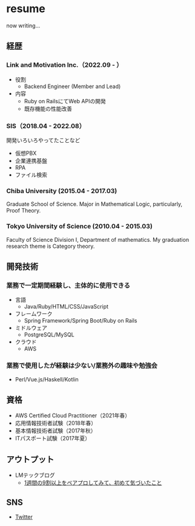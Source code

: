 # resume

now writing...

## 経歴

### Link and Motivation Inc.（2022.09 - ）

- 役割
  - Backend Engineer (Member and Lead)
- 内容
  - Ruby on RailsにてWeb APIの開発
  - 既存機能の性能改善

### SIS（2018.04 - 2022.08）
開発いろいろやってたことなど

- 仮想PBX
- 企業連携基盤
- RPA
- ファイル検索

### Chiba University (2015.04 - 2017.03)
Graduate School of Science.
Major in Mathematical Logic, particularly, Proof Theory.

### Tokyo University of Science (2010.04 - 2015.03)
Faculty of Science Division I, Department of mathematics.
My graduation research theme is Category theory.

## 開発技術

### 業務で一定期間経験し、主体的に使用できる

- 言語
  - Java/Ruby/HTML/CSS/JavaScript
- フレームワーク
  - Spring Framework/Spring Boot/Ruby on Rails
- ミドルウェア
  - PostgreSQL/MySQL
- クラウド
  - AWS

### 業務で使用したが経験は少ない/業務外の趣味や勉強会

- Perl/Vue.js/Haskell/Kotlin

## 資格

- AWS Certified Cloud Practitioner（2021年春）
- 応用情報技術者試験（2018年春）
- 基本情報技術者試験（2017年秋）
- ITパスポート試験（2017年夏）

## アウトプット

- LMテックブログ
  - [1週間の9割以上をペアプロしてみて、初めて気づいたこと](https://link-and-motivation.hatenablog.com/entry/2023/03/15/085237)

## SNS

- [Twitter](https://twitter.com/fushirakura)
